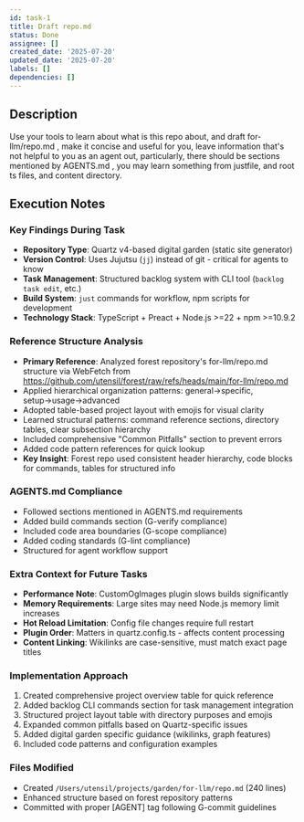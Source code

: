 ```yaml
---
id: task-1
title: Draft repo.md
status: Done
assignee: []
created_date: '2025-07-20'
updated_date: '2025-07-20'
labels: []
dependencies: []
---
```


## Description

Use your tools to learn about what is this repo about, and draft for-llm/repo.md , make it concise and useful for you, leave information that's not helpful to you as an agent out, particularly, there should be sections mentioned by AGENTS.md , you may learn something from justfile, and root ts files, and content directory.

## Execution Notes

### Key Findings During Task
- **Repository Type**: Quartz v4-based digital garden (static site generator)
- **Version Control**: Uses Jujutsu (`jj`) instead of git - critical for agents to know
- **Task Management**: Structured backlog system with CLI tool (`backlog task edit`, etc.)
- **Build System**: `just` commands for workflow, npm scripts for development
- **Technology Stack**: TypeScript + Preact + Node.js >=22 + npm >=10.9.2

### Reference Structure Analysis
- **Primary Reference**: Analyzed forest repository's for-llm/repo.md structure via WebFetch from https://github.com/utensil/forest/raw/refs/heads/main/for-llm/repo.md
- Applied hierarchical organization patterns: general→specific, setup→usage→advanced
- Adopted table-based project layout with emojis for visual clarity
- Learned structural patterns: command reference sections, directory tables, clear subsection hierarchy
- Included comprehensive "Common Pitfalls" section to prevent errors
- Added code pattern references for quick lookup
- **Key Insight**: Forest repo used consistent header hierarchy, code blocks for commands, tables for structured info

### AGENTS.md Compliance
- Followed sections mentioned in AGENTS.md requirements
- Added build commands section (G-verify compliance)
- Included code area boundaries (G-scope compliance)  
- Added coding standards (G-lint compliance)
- Structured for agent workflow support

### Extra Context for Future Tasks
- **Performance Note**: CustomOgImages plugin slows builds significantly
- **Memory Requirements**: Large sites may need Node.js memory limit increases
- **Hot Reload Limitation**: Config file changes require full restart
- **Plugin Order**: Matters in quartz.config.ts - affects content processing
- **Content Linking**: Wikilinks are case-sensitive, must match exact page titles

### Implementation Approach
1. Created comprehensive project overview table for quick reference
2. Added backlog CLI commands section for task management integration
3. Structured project layout table with directory purposes and emojis
4. Expanded common pitfalls based on Quartz-specific issues
5. Added digital garden specific guidance (wikilinks, graph features)
6. Included code patterns and configuration examples

### Files Modified
- Created `/Users/utensil/projects/garden/for-llm/repo.md` (240 lines)
- Enhanced structure based on forest repository patterns
- Committed with proper [AGENT] tag following G-commit guidelines
